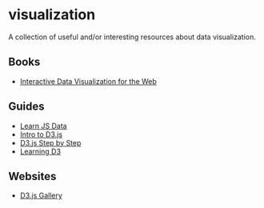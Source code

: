 # visualization

A collection of useful and/or interesting resources about data visualization.

## Books

- [Interactive Data Visualization for the
  Web](http://chimera.labs.oreilly.com/books/1230000000345/index.html)

## Guides

- [Learn JS Data](http://learnjsdata.com/)
- [Intro to D3.js](https://square.github.io/intro-to-d3/)
- [D3.js Step by Step](http://zeroviscosity.com/category/d3-js-step-by-step)
- [Learning
  D3](http://synthesis.sbecker.net/articles/2012/07/08/learning-d3-part-1)

## Websites

- [D3.js Gallery](http://christopheviau.com/d3list/gallery.html)
